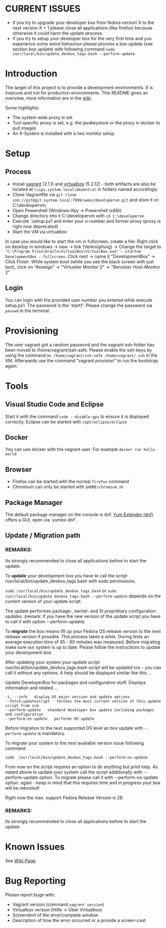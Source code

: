 # CURRENT ISSUES
* if you try to upgrade your developer box from fedora version X to the next version X + 1 please close all applications (like firefox) because otherwise it could harm the update process.
* if you try to setup your developer box for the very first time and you experience some weird behaviour please process a box update (see section box update) with following command `sudo /usr/local/bin/update_devbox_tags.bash --perform-update`

# Introduction
The target of this project is to provide a development environments. It is insecure and not for production environments.
This README gives an overview, more information are in the [wiki](http://wiki.system.local/display/OTA/DeveloperVM).

Some highlights:
* The system wide proxy is set
* Tool specific proxy is set, e.g. the javakeystore or the proxy in docker to pull images
* An X-System is installed with a two monitor setup

# Setup
## Process
* Install [vagrant](https://www.vagrantup.com/downloads.html) (2.1.1) and [virtualbox](https://www.virtualbox.org/wiki/Downloads) (5.2.12) - both artifacts are also be located at `\\spu.system.local\dezentral` in folders named accordingly
* Clone Vagrantfile via `git clone ssh://git@git.system.local:7999/aems/developervm.git` and store it on C:\developervm;
* Open Powershell (Windows-Key -> Powershell (x86))
* Change directory into it C:\developervm with `cd C:\developervm`
* Execute .\setup.ps1 and enter your u-number and former proxy (proxy is right now deprecated)
* Start the VM via virtualbox

In case you would like to start the vm in fullscreen, create a file:
Right click on desktop in windows -> new -> link (Verknüpfung) -> Change the target to `"C:\Program Files\Oracle\VirtualBox\VirtualBox.exe" --startvm DevelopmentBox --fullscreen`. Click next -> name it "DevelopmentBox" -> Click Finish. While system boot (while you see the black screen with just text), click on "Anzeige" -> "Virtueller Monitor 2" -> "Benutzer Host-Monitor 2"

## Login
You can login with the provided user number you entered while execute setup.ps1. The password is the 'start1'. Please change the password via `passwd` in the terminal.

# Provisioning
The user vagrant got a random password and the vagrant ssh-folder has been moved to /home/vagrant/ssh-safe. Please enable the ssh-keys by using the command `mv /home/vagrant/ssh-safe /home/vagrant/.ssh` in the VM.
Afterwards use the command "vagrant provision" to run the bootstrap again.

# Tools
## Visual Studio Code and Eclipse
Start it with the command `code --disable-gpu` to ensure it is displayed correctly. Eclipse can be started with `/opt/eclipse/eclipse`

## Docker
You can use docker with the vagrant user.
For example `docker run hello-world`

## Browser
* Firefox can be started with the normal `firefox` command
* Chromium can only be started with `$HOME/chromium.sh`

## Package Manager
The default package manager on the console is dnf. [Yum Extender (dnf)](http://www.yumex.dk/) offers a GUI, open via ´yumex-dnf´.

## Update / Migration path

### REMARKS:
Its strongly recommended to close all applications before to start the update.

To __update__ your development box you have to call the script /usr/local/bin/update_devbox_tags.bash with sudo permissions.

`sudo /usr/local/bin/update_devbox_tags.bash` or `sudo /usr/local/bin/update_devbox_tags.bash --perform-update` depends on the current version of your update script.

The update performes package-, kernel- and SI proprietary configuration updates. (remark: if you have the new version of the update script you have to call it with option --perform-update)


To __migrate__ the box means lift up your Fedora OS release version to the next release version if possible. This process takes a while. During tests an average execution time of 45 - 60 minutes was measured. Before migrating make sure our system is up to date. Please follow the instructions to update your development box.

After updating your system your update script /usr/local/bin/update_devbox_tags.bash script will be updated too - you can call it without any options. A help should be displayed similar like this ...

Update DeveloperBox for packages and configuration stuff. Displays information and related ...

```-h, --help   display this help and exit
-i, --info   display OS major version and update options
--fetch-updatescript   fetches the most current version of this update script from scm
--perform-update   standard developer box update including packages and configuration
--perform-os-update   performs OS update
```

Before migration to the next supported OS level an box update with ```--perform-update``` is mandatory.

To migrate your system to the next available version issue following command

`sudo  /usr/local/bin/update_devbox_tags.bash --perform-os-update`

From now on the script requires an option to do anything but print help. As stated above to update your system call the script additionally with --perform-update option. To migrate please call it with --perform-os-update option. again - keep in mind that this requires time and in progress your box will be rebooted!

Right now the max. support Fedora Release Version is 28.

### REMARKS:
Its strongly recommended to close all applications before to start the update.

# Known Issues
See [Wiki-Page](http://wiki.system.local/display/OTA/DeveloperVM).

# Bug Reporting
Please report bugs with:
* Vagrant version (command `vagrant version`)
* Virtualbox version (Hilfe -> Über Virtualbox)
* Screenshot of the error/complete window
* Description of how the error occurred or a provide a screen-cast
